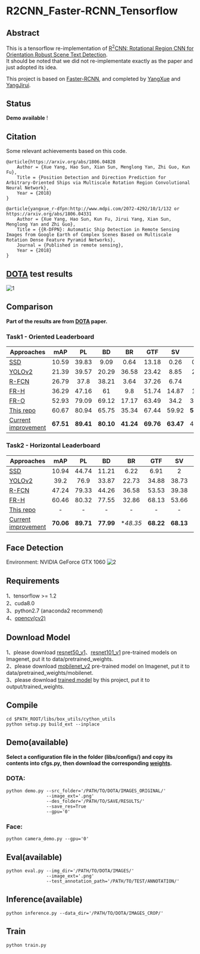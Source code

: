 # R2CNN_Faster-RCNN_Tensorflow

## Abstract
This is a tensorflow re-implementation of [R<sup>2</sup>CNN: Rotational Region CNN for Orientation Robust Scene Text Detection](https://arxiv.org/abs/1706.09579).      
It should be noted that we did not re-implementate exactly as the paper and just adopted its idea.     

This project is based on [Faster-RCNN](https://github.com/DetectionTeamUCAS/Faster-RCNN_Tensorflow), and completed by [YangXue](https://github.com/yangxue0827) and [YangJirui](https://github.com/yangJirui).

## Status
**Demo available** !

## Citation
Some relevant achievements based on this code.     

    @article{https://arxiv.org/abs/1806.04828
        Author = {Xue Yang, Hao Sun, Xian Sun, Menglong Yan, Zhi Guo, Kun Fu},
        Title = {Position Detection and Direction Prediction for Arbitrary-Oriented Ships via Multiscale Rotation Region Convolutional Neural Network},
        Year = {2018}
    } 
    
    @article{yangxue_r-dfpn:http://www.mdpi.com/2072-4292/10/1/132 or https://arxiv.org/abs/1806.04331
        Author = {Xue Yang, Hao Sun, Kun Fu, Jirui Yang, Xian Sun, Menglong Yan and Zhi Guo},
        Title = {{R-DFPN}: Automatic Ship Detection in Remote Sensing Images from Google Earth of Complex Scenes Based on Multiscale Rotation Dense Feature Pyramid Networks},
        Journal = {Published in remote sensing},
        Year = {2018}
    }

## [DOTA](https://captain-whu.github.io/DOTA/index.html) test results      
![1](DOTA.png)

## Comparison 
**Part of the results are from [DOTA](https://arxiv.org/abs/1711.10398) paper.**
### Task1 - Oriented Leaderboard
| Approaches | mAP | PL | BD | BR | GTF | SV | LV | SH | TC | BC | ST | SBF | RA | HA | SP | HC |
|------------|:---:|:--:|:--:|:--:|:---:|:--:|:--:|:--:|:--:|:--:|:--:|:---:|:--:|:--:|:--:|:--:|
|[SSD](https://link.springer.com/chapter/10.1007%2F978-3-319-46448-0_2)|10.59|39.83|9.09|0.64|13.18|0.26|0.39|1.11|16.24|27.57|9.23|27.16|9.09|3.03|1.05|1.01|
|[YOLOv2](https://arxiv.org/abs/1612.08242)|21.39|39.57|20.29|36.58|23.42|8.85|2.09|4.82|44.34|38.35|34.65|16.02|37.62|47.23|25.5|7.45| 
|[R-FCN](http://papers.nips.cc/paper/6465-r-fcn-object-detection-via-region-based-fully-convolutional-networks)|26.79|37.8|38.21|3.64|37.26|6.74|2.6|5.59|22.85|46.93|66.04|33.37|47.15|10.6|25.19|17.96|
|[FR-H](https://ieeexplore.ieee.org/abstract/document/7485869/)|36.29|47.16|61|9.8|51.74|14.87|12.8|6.88|56.26|59.97|57.32|47.83|48.7|8.23|37.25|23.05|
|[FR-O](https://arxiv.org/abs/1711.10398)|52.93|79.09|69.12|17.17|63.49|34.2|37.16|36.2|89.19|69.6|58.96|49.4|52.52|46.69|44.8|46.3|
|[This repo](https://github.com/DetectionTeamUCAS/R2CNN_Faster-RCNN_Tensorflow)|60.67|80.94|65.75|35.34|67.44|59.92|**50.91**|55.81|**90.67**|66.92|72.39|55.06|52.23|55.14|53.35|48.22|
|[Current improvement]()|**67.51**|**89.41**|**80.10**|**41.24**|**69.76**|**63.47**|49.61|**63.41**|90.26|**76.79**|**83.37**|**59.88**|**60.32**|**62.08**|**65.37**|**57.63**|

### Task2 - Horizontal Leaderboard
| Approaches | mAP | PL | BD | BR | GTF | SV | LV | SH | TC | BC | ST | SBF | RA | HA | SP | HC |
|------------|:---:|:--:|:--:|:--:|:---:|:--:|:--:|:--:|:--:|:--:|:--:|:---:|:--:|:--:|:--:|:--:|
|[SSD](https://link.springer.com/chapter/10.1007%2F978-3-319-46448-0_2)|10.94|44.74|11.21|6.22|6.91|2|10.24|11.34|15.59|12.56|17.94|14.73|4.55|4.55|0.53|1.01|
|[YOLOv2](https://arxiv.org/abs/1612.08242)|39.2|76.9|33.87|22.73|34.88|38.73|32.02|52.37|61.65|48.54|33.91|29.27|36.83|36.44|38.26|11.61| 
|[R-FCN](http://papers.nips.cc/paper/6465-r-fcn-object-detection-via-region-based-fully-convolutional-networks)|47.24|79.33|44.26|36.58|53.53|39.38|34.15|47.29|45.66|47.74|65.84|37.92|44.23|47.23|50.64|34.9|
|[FR-H](https://ieeexplore.ieee.org/abstract/document/7485869/)|60.46|80.32|77.55|32.86|68.13|53.66|52.49|50.04|90.41|75.05|59.59|57|49.81|61.69|56.46|41.85|
|[This repo](https://github.com/DetectionTeamUCAS/R2CNN_Faster-RCNN_Tensorflow)|-|-|-|-|-|-|-|-|-|-|-|-|-|-|-|-|
|[Current improvement]()|**70.06**|**89.71**|**77.99**|**48.35*|**68.22**|**68.13**|**70.45**|**69.88**|**90.64**|**75.16**|**76.8**|**62.08**|4**59.21**|**73.99**|**70.38**|**49.86**|

## Face Detection
Environment: NVIDIA GeForce GTX 1060
![2](face.gif)

## Requirements
1、tensorflow >= 1.2     
2、cuda8.0     
3、python2.7 (anaconda2 recommend)    
4、[opencv(cv2)](https://pypi.org/project/opencv-python/)    

## Download Model
1、please download [resnet50_v1](http://download.tensorflow.org/models/resnet_v1_50_2016_08_28.tar.gz)、[resnet101_v1](http://download.tensorflow.org/models/resnet_v1_101_2016_08_28.tar.gz) pre-trained models on Imagenet, put it to data/pretrained_weights.     
2、please download [mobilenet_v2](https://storage.googleapis.com/mobilenet_v2/checkpoints/mobilenet_v2_1.0_224.tgz) pre-trained model on Imagenet, put it to data/pretrained_weights/mobilenet.     
3、please download [trained model](https://github.com/DetectionTeamUCAS/Models/tree/master/R2CNN_Faster-RCNN_Tensorflow) by this project, put it to output/trained_weights.   

## Compile
```  
cd $PATH_ROOT/libs/box_utils/cython_utils
python setup.py build_ext --inplace
```

## Demo(available)

**Select a configuration file in the folder (libs/configs/) and copy its contents into cfgs.py, then download the corresponding [weights](https://github.com/DetectionTeamUCAS/Models/tree/master/R2CNN_Faster-RCNN_Tensorflow).**      

### DOTA:  
```   
python demo.py --src_folder='/PATH/TO/DOTA/IMAGES_ORIGINAL/' 
               --image_ext='.png' 
               --des_folder='/PATH/TO/SAVE/RESULTS/' 
               --save_res=True
               --gpu='0'
```

### Face:
```   
python camera_demo.py --gpu='0'     
```

## Eval(available)
```  
python eval.py --img_dir='/PATH/TO/DOTA/IMAGES/' 
               --image_ext='.png' 
               --test_annotation_path='/PATH/TO/TEST/ANNOTATION/'
```

## Inference(available)
```  
python inference.py --data_dir='/PATH/TO/DOTA/IMAGES_CROP/'
```

## Train
```  
python train.py
```

